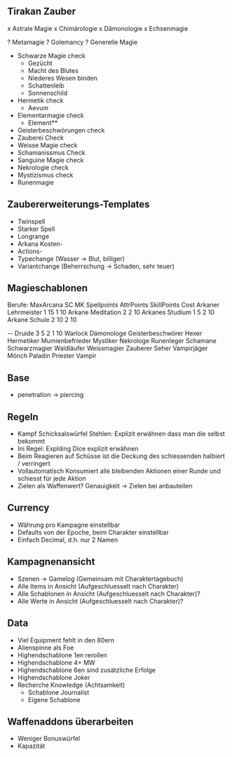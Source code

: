 ## Tirakan Zauber

x Astrale Magie
x Chimärologie
x Dämonologie
x Echsenmagie

? Metamagie
? Golemancy
? Generelle Magie

- Schwarze Magie check
  - Gezücht
  - Macht des Blutes
  - Niederes Wesen binden
  - Schattenleib
  - Sonnenschild
- Hermetik check
  - Aevum
- Elementarmagie check
  - Element**
- Geisterbeschwörungen check
- Zauberei Check
- Weisse Magie check
- Schamanissmus Check
- Sanguine Magie check
- Nekrologie check
- Mystizismus check
- Runenmagie

## Zaubererweiterungs-Templates

* Twinspell
* Starker Spell
* Longrange
* Arkana Kosten-
* Actions-
* Typechange (Wasser -> Blut, billiger)
* Variantchange (Beherrschung -> Schaden, sehr teuer)

## Magieschablonen

Berufe:
                        MaxArcana   SC    MK    Spellpoints     AttrPoints      SkillPoints Cost
  Arkaner Lehrmeister   1           15                                          1           10
  Arkane Meditation     2                                                       2           10
  Arkanes Studium       1           5                                           2           10
  Arkane Schule         2           10                                          2           10
 
  -- 
  Druide                3           5               2                           1           10
  Warlock
  Dämonologe
  Geisterbeschwörer
  Hexer
  Hermetiker
  Mumienbefrieder
  Mystiker
  Nekrologe
  Runenleger
  Schamane
  Schwarzmagier
  Waldläufer
  Weissmagier
  Zauberer
  Seher
  Vampirjäger
  Mönch
  Paladin
  Priester
  Vampir
  

## Base

- penetration -> piercing

## Regeln

- Kampf Schicksalswürfel Stehlen: Explizit erwähnen dass man die selbst bekommt
- Ini Regel: Explding Dice explizit erwähnen
- Beim Reagieren auf Schüsse ist die Deckung des schiessenden halbiert / verringert
- Vollautomatisch Konsumiert alle bleibenden Aktionen einer Runde und schiesst für jede Aktion
- Zielen als Waffenwert? Genauigkeit -> Zielen bei anbauteilen

## Currency

- Währung pro Kampagne einstellbar
- Defaults von der Epoche, beim Charakter einstellbar
- Einfach Decimal, d.h. nur 2 Namen


## Kampagnenansicht

- Szenen -> Gamelog (Gemeinsam mit Charaktertagebuch)
- Alle Items in Ansicht (Aufgeschluesselt nach Charakter)
- Alle Schablonen in Ansicht (Aufgeschluesselt nach Charakter)?
- Alle Werte in Ansicht (Aufgeschluesselt nach Charakter)?

## Data

- Viel Equipment fehlt in den 80ern
- Alienspinne als Foe
- Highendschablone 1en rerollen
- Highendschablone 4+ MW
- Highendschablone 6en sind zusätzliche Erfolge
- Highendschablone Joker
- Recherche Knowledge (Achtsamkeit)
  - Schablone Journalist
  - Eigene Schablone


## Waffenaddons überarbeiten

- Weniger Bonuswürfel
- Kapazität
